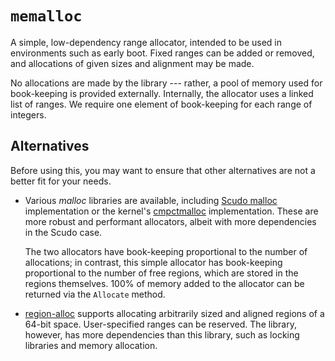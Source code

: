 # `memalloc`

A simple, low-dependency range allocator, intended to be used in environments
such as early boot. Fixed ranges can be added or removed, and allocations
of given sizes and alignment may be made.

No allocations are made by the library --- rather, a pool of memory used for
book-keeping is provided externally. Internally, the allocator uses a linked
list of ranges. We require one element of book-keeping for each range of
integers.

## Alternatives

Before using this, you may want to ensure that other alternatives are not a
better fit for your needs.

*   Various *malloc* libraries are available, including [Scudo malloc][scudo]
    implementation or the kernel's [cmpctmalloc][] implementation. These are
    more robust and performant allocators, albeit with more dependencies in the
    Scudo case.

    The two allocators have book-keeping proportional to the number of
    allocations; in contrast, this simple allocator has book-keeping
    proportional to the number of free regions, which are stored in the regions
    themselves. 100% of memory added to the allocator can be returned via the
    `Allocate` method.

*   [region-alloc][] supports allocating arbitrarily sized and aligned regions
    of a 64-bit space. User-specified ranges can be reserved. The library,
    however, has more dependencies than this library, such as locking
    libraries and memory allocation.

[cmpctmalloc]: https://cs.opensource.google/fuchsia/fuchsia/+/main:zircon/kernel/lib/heap/cmpctmalloc/cmpctmalloc.cc
[scudo]: https://cs.opensource.google/fuchsia/fuchsia/+/main:zircon/third_party/scudo/README.fuchsia.md
[region-alloc]: https://cs.opensource.google/fuchsia/fuchsia/+/main:zircon/system/ulib/region-alloc/
